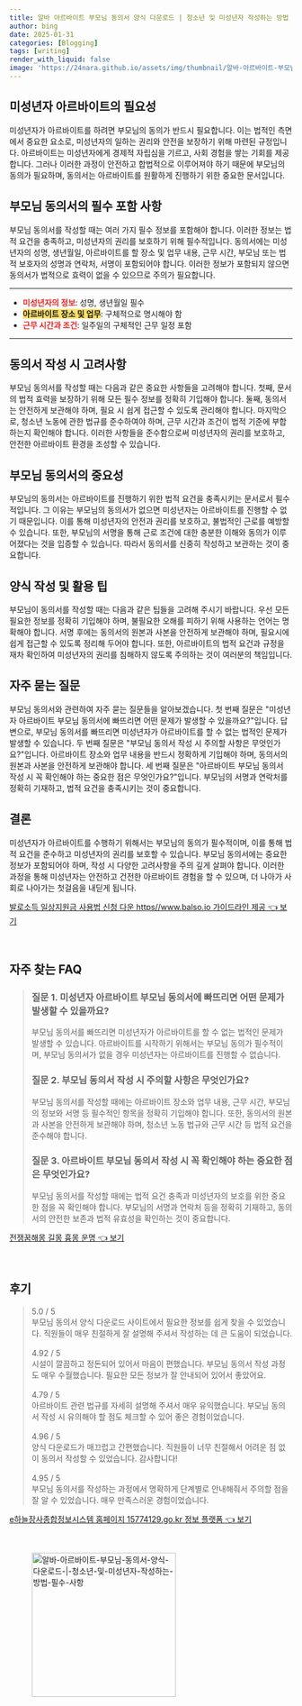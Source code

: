 ```yaml
---
title: 알바 아르바이트 부모님 동의서 양식 다운로드 | 청소년 및 미성년자 작성하는 방법 필수 사항
author: bing
date: 2025-01-31
categories: [Blogging]
tags: [writing]
render_with_liquid: false
image: 'https://24nara.github.io/assets/img/thumbnail/알바-아르바이트-부모님-동의서-양식-다운로드-|-청소년-및-미성년자-작성하는-방법-필수-사항.webp'
---
```



<h2 id='미성년자 아르바이트의 필요성'>미성년자 아르바이트의 필요성</h2>

<p>미성년자가 아르바이트를 하려면 부모님의 동의가 반드시 필요합니다. 이는 법적인 측면에서 중요한 요소로, 미성년자의 일하는 권리와 안전을 보장하기 위해 마련된 규정입니다. 아르바이트는 미성년자에게 경제적 자립심을 기르고, 사회 경험을 쌓는 기회를 제공합니다. 그러나 이러한 과정이 안전하고 합법적으로 이루어져야 하기 때문에 부모님의 동의가 필요하며, 동의서는 아르바이트를 원활하게 진행하기 위한 중요한 문서입니다.</p>

<h2 id='부모님 동의서의 필수 포함 사항'>부모님 동의서의 필수 포함 사항</h2>

<p>부모님 동의서를 작성할 때는 여러 가지 필수 정보를 포함해야 합니다. 이러한 정보는 법적 요건을 충족하고, 미성년자의 권리를 보호하기 위해 필수적입니다. 동의서에는 미성년자의 성명, 생년월일, 아르바이트를 할 장소 및 업무 내용, 근무 시간, 부모님 또는 법적 보호자의 성명과 연락처, 서명이 포함되어야 합니다. 이러한 정보가 포함되지 않으면 동의서가 법적으로 효력이 없을 수 있으므로 주의가 필요합니다.</p>

<hr />

<ul>
    <li><b><span style="color: #ee2323;">미성년자의 정보</span></b>: 성명, 생년월일 필수</li>
    <li><b><span style="background-color: #ffe066;">아르바이트 장소 및 업무</span></b>: 구체적으로 명시해야 함</li>
    <li><b><span style="color: #ee2323;">근무 시간과 조건</span></b>: 일주일의 구체적인 근무 일정 포함</li>
</ul>

<hr />

<h2 id='동의서 작성 시 고려사항'>동의서 작성 시 고려사항</h2>

<p>부모님 동의서를 작성할 때는 다음과 같은 중요한 사항들을 고려해야 합니다. 첫째, 문서의 법적 효력을 보장하기 위해 모든 필수 정보를 정확히 기입해야 합니다. 둘째, 동의서는 안전하게 보관해야 하며, 필요 시 쉽게 접근할 수 있도록 관리해야 합니다. 마지막으로, 청소년 노동에 관한 법규를 준수하여야 하며, 근무 시간과 조건이 법적 기준에 부합하는지 확인해야 합니다. 이러한 사항들을 준수함으로써 미성년자의 권리를 보호하고, 안전한 아르바이트 환경을 조성할 수 있습니다.</p>

<h2 id='부모님 동의서의 중요성'>부모님 동의서의 중요성</h2>

<p>부모님의 동의서는 아르바이트를 진행하기 위한 법적 요건을 충족시키는 문서로서 필수적입니다. 그 이유는 부모님의 동의서가 없으면 미성년자는 아르바이트를 진행할 수 없기 때문입니다. 이를 통해 미성년자의 안전과 권리를 보호하고, 불법적인 근로를 예방할 수 있습니다. 또한, 부모님의 서명을 통해 근로 조건에 대한 충분한 이해와 동의가 이루어졌다는 것을 입증할 수 있습니다. 따라서 동의서를 신중히 작성하고 보관하는 것이 중요합니다.</p>

<h2 id='양식 작성 및 활용 팁'>양식 작성 및 활용 팁</h2>

<p>부모님이 동의서를 작성할 때는 다음과 같은 팁들을 고려해 주시기 바랍니다. 우선 모든 필요한 정보를 정확히 기입해야 하며, 불필요한 오해를 피하기 위해 사용하는 언어는 명확해야 합니다. 서명 후에는 동의서의 원본과 사본을 안전하게 보관해야 하며, 필요시에 쉽게 접근할 수 있도록 정리해 두어야 합니다. 또한, 아르바이트의 법적 요건과 규정을 재차 확인하여 미성년자의 권리를 침해하지 않도록 주의하는 것이 여러분의 책임입니다.</p>

<h2 id='자주 묻는 질문'>자주 묻는 질문</h2>

<p>부모님 동의서와 관련하여 자주 묻는 질문들을 알아보겠습니다. 첫 번째 질문은 "미성년자 아르바이트 부모님 동의서에 빠뜨리면 어떤 문제가 발생할 수 있을까요?"입니다. 답변으로, 부모님 동의서를 빠뜨리면 미성년자가 아르바이트를 할 수 없는 법적인 문제가 발생할 수 있습니다. 두 번째 질문은 "부모님 동의서 작성 시 주의할 사항은 무엇인가요?"입니다. 아르바이트 장소와 업무 내용을 반드시 정확하게 기입해야 하며, 동의서의 원본과 사본을 안전하게 보관해야 합니다. 세 번째 질문은 "아르바이트 부모님 동의서 작성 시 꼭 확인해야 하는 중요한 점은 무엇인가요?"입니다. 부모님의 서명과 연락처를 정확히 기재하고, 법적 요건을 충족시키는 것이 중요합니다.</p>

<h2 id='결론'>결론</h2>

<p>미성년자가 아르바이트를 수행하기 위해서는 부모님의 동의가 필수적이며, 이를 통해 법적 요건을 준수하고 미성년자의 권리를 보호할 수 있습니다. 부모님 동의서에는 중요한 정보가 포함되어야 하며, 작성 시 다양한 고려사항을 주의 깊게 살펴야 합니다. 이러한 과정을 통해 미성년자는 안전하고 건전한 아르바이트 경험을 할 수 있으며, 더 나아가 사회로 나아가는 첫걸음을 내딛게 됩니다.</p>


<p><a class="click-button" title="발로소득 일상지원금 사용법 신청 다운 https//www.balso.io 가이드라인 제공" href="https://24nara.github.io/posts/%EB%B0%9C%EB%A1%9C%EC%86%8C%EB%93%9D-%EC%9D%BC%EC%83%81%EC%A7%80%EC%9B%90%EA%B8%88-%EC%82%AC%EC%9A%A9%EB%B2%95-%EC%8B%A0%EC%B2%AD-%EB%8B%A4%EC%9A%B4-httpswww.balso.io-%EA%B0%80%EC%9D%B4%EB%93%9C%EB%9D%BC%EC%9D%B8-%EC%A0%9C%EA%B3%B5/" rel="dofollow">발로소득 일상지원금 사용법 신청 다운 https//www.balso.io 가이드라인 제공 👈 보기</a></p><br>
<h2 id='자주_찾는_FAQ'>자주 찾는 FAQ</h2>
<div itemscope="" itemtype="https://schema.org/FAQPage"> 
<blockquote> 
<div itemscope="" itemprop="mainEntity" itemtype="https://schema.org/Question"> 
<h3 itemprop="name">질문 1. 미성년자 아르바이트 부모님 동의서에 빠뜨리면 어떤 문제가 발생할 수 있을까요?</h3> 
<div itemscope="" itemprop="acceptedAnswer" itemtype="https://schema.org/Answer"> 
<span itemprop="text"> 
<p>부모님 동의서를 빠뜨리면 미성년자가 아르바이트를 할 수 없는 법적인 문제가 발생할 수 있습니다. 아르바이트를 시작하기 위해서는 부모님 동의가 필수적이며, 부모님 동의서가 없을 경우 미성년자는 아르바이트를 진행할 수 없습니다.</p> 
</span> 
</div> 
</div> 

<div itemscope="" itemprop="mainEntity" itemtype="https://schema.org/Question"> 
<h3 itemprop="name">질문 2. 부모님 동의서 작성 시 주의할 사항은 무엇인가요?</h3> 
<div itemscope="" itemprop="acceptedAnswer" itemtype="https://schema.org/Answer"> 
<span itemprop="text"> 
<p>부모님 동의서를 작성할 때에는 아르바이트 장소와 업무 내용, 근무 시간, 부모님의 정보와 서명 등 필수적인 항목을 정확히 기입해야 합니다. 또한, 동의서의 원본과 사본을 안전하게 보관해야 하며, 청소년 노동 법규와 근무 시간 등 법적 요건을 준수해야 합니다.</p> 
</span> 
</div> 
</div> 

<div itemscope="" itemprop="mainEntity" itemtype="https://schema.org/Question"> 
<h3 itemprop="name">질문 3. 아르바이트 부모님 동의서 작성 시 꼭 확인해야 하는 중요한 점은 무엇인가요?</h3> 
<div itemscope="" itemprop="acceptedAnswer" itemtype="https://schema.org/Answer"> 
<span itemprop="text"> 
<p>부모님 동의서를 작성할 때에는 법적 요건 충족과 미성년자의 보호를 위한 중요한 점을 꼭 확인해야 합니다. 부모님의 서명과 연락처 등을 정확히 기재하고, 동의서의 안전한 보존과 법적 유효성을 확인하는 것이 중요합니다.</p> 
</span> 
</div> 
</div> 
</blockquote> 
</div>
<p><a class="click-button" title="전쟁꿈해몽 길몽 흉몽 운명" href="https://24nara.github.io/posts/%EC%A0%84%EC%9F%81%EA%BF%88%ED%95%B4%EB%AA%BD-%EA%B8%B8%EB%AA%BD-%ED%9D%89%EB%AA%BD-%EC%9A%B4%EB%AA%85/" rel="dofollow">전쟁꿈해몽 길몽 흉몽 운명 👈 보기</a></p><br>
<h2 id='후기'>후기</h2>
<div itemscope itemtype="https://schema.org/Product">
  <blockquote>
  <div itemprop="review" itemscope itemtype="https://schema.org/Review">
      <div itemprop="reviewRating" itemscope itemtype="https://schema.org/Rating"> <span itemprop="ratingValue">5.0</span> / <span itemprop="bestRating">5</span> </div>
      <span itemprop="reviewBody">부모님 동의서 양식 다운로드 사이트에서 필요한 정보를 쉽게 찾을 수 있었습니다. 직원들이 매우 친절하게 잘 설명해 주셔서 작성하는 데 큰 도움이 되었습니다.</span>
  </div>
  <br>
  <div itemprop="review" itemscope itemtype="https://schema.org/Review">
      <div itemprop="reviewRating" itemscope itemtype="https://schema.org/Rating"> <span itemprop="ratingValue">4.92</span> / <span itemprop="bestRating">5</span> </div>
      <span itemprop="reviewBody">시설이 깔끔하고 정돈되어 있어서 마음이 편했습니다. 부모님 동의서 작성 과정도 매우 수월했습니다. 필요한 모든 정보가 잘 안내되어 있어서 좋았어요.</span>
  </div>
  <br>
  <div itemprop="review" itemscope itemtype="https://schema.org/Review">
      <div itemprop="reviewRating" itemscope itemtype="https://schema.org/Rating"> <span itemprop="ratingValue">4.79</span> / <span itemprop="bestRating">5</span> </div>
      <span itemprop="reviewBody">아르바이트 관련 법규를 자세히 설명해 주셔서 매우 유익했습니다. 부모님 동의서 작성 시 유의해야 할 점도 체크할 수 있어 좋은 경험이었습니다.</span>
  </div>
  <br>
  <div itemprop="review" itemscope itemtype="https://schema.org/Review">
      <div itemprop="reviewRating" itemscope itemtype="https://schema.org/Rating"> <span itemprop="ratingValue">4.96</span> / <span itemprop="bestRating">5</span> </div>
      <span itemprop="reviewBody">양식 다운로드가 매끄럽고 간편했습니다. 직원들이 너무 친절해서 어려운 점 없이 동의서 작성할 수 있었습니다. 감사합니다!</span>
  </div>
  <br>
  <div itemprop="review" itemscope itemtype="https://schema.org/Review">
      <div itemprop="reviewRating" itemscope itemtype="https://schema.org/Rating"> <span itemprop="ratingValue">4.95</span> / <span itemprop="bestRating">5</span> </div>
      <span itemprop="reviewBody">부모님 동의서를 작성하는 과정에서 명확하게 단계별로 안내해줘서 주의할 점을 잘 알 수 있었습니다. 매우 만족스러운 경험이었습니다.</span>
  </div>
  </blockquote>
</div>
<p><a class="click-button" title="e하늘장사종합정보시스템 홈페이지 15774129.go.kr 정보 플랫폼" href="https://24nara.github.io/posts/e%ED%95%98%EB%8A%98%EC%9E%A5%EC%82%AC%EC%A2%85%ED%95%A9%EC%A0%95%EB%B3%B4%EC%8B%9C%EC%8A%A4%ED%85%9C-%ED%99%88%ED%8E%98%EC%9D%B4%EC%A7%80-15774129.go.kr-%EC%A0%95%EB%B3%B4-%ED%94%8C%EB%9E%AB%ED%8F%BC/" rel="dofollow">e하늘장사종합정보시스템 홈페이지 15774129.go.kr 정보 플랫폼 👈 보기</a></p><br>
<figure class="image"><img src="https://24nara.github.io/assets/img/thumbnail/알바-아르바이트-부모님-동의서-양식-다운로드-|-청소년-및-미성년자-작성하는-방법-필수-사항.webp" alt="알바-아르바이트-부모님-동의서-양식-다운로드-|-청소년-및-미성년자-작성하는-방법-필수-사항" width="256" height="256"></figure>